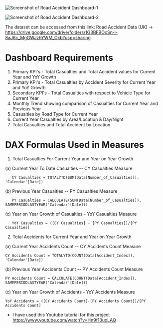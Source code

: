![Screenshot of Road Accident Dashboard-1](<img width="590" alt="image" src="https://github.com/jyokable5/RoadAccidentDashboard_PowerBI/assets/106279459/400e84f8-5920-473e-a1e1-91036ef78665">)

![Screenshot of Road Accident Dashboard-2](<img width="590" alt="image" src="https://github.com/jyokable5/RoadAccidentDashboard_PowerBI/assets/106279459/723d045e-454a-4695-bb0e-5e706965383a">)

The dataset can be accessed from this link: Road Accident Data (UK) -> https://drive.google.com/drive/folders/1G3BFBOcSn-i-8aJ6c_MgGWJzhYWM_Okb?usp=sharing

# Dashboard Requirements 
1. Primary KPI's - Total Casualties and Total Accident values for Current Year and YoY Growth
2. Primary KPI's - Total Casualties by Accident Severity for Current Year and YoY Growth
3. Secondary KPI's - Total Casualties with respect to Vehicle Type for Current Year
4. Monthly Trend showing comparison of Casualties for Current Year and Previous Year
5. Casualties by Road Type for Current Year
6. Current Year Casualties by Area/Location & Day/Night
7. Total Casualties and Total Accident by Location


# DAX Formulas Used in Measures
1. Total Casualties For Current Year and Year on Year Growth

(a) Current Year To Date Casualties -- CY Casualties Measure

       CY Casualties = TOTALYTD(SUM(Data[Number_of_Casualties]), 'Calendar'[Date])
(b) Previous Year Casualties -- PY Casualties Measure

       PY Casualties = CALCULATE(SUM(Data[Number_of_Casualties]), SAMEPERIODLASTYEAR('Calendar'[Date]))
(c) Year on Year Growth of Casualties - YoY Casualties Measure

       YoY Casualties = ([CY Casualties] - [PY Casualties])/[PY Casualties]
2. Total Accidents for Current Year and Year on Year Growth

(a) Current Year Accidents Count -- CY Accidents Count Measure

    CY Accidents Count = TOTALYTD(COUNT(Data[Accident_Index]), 'Calendar'[Date])
(b) Previous Year Accidents Count -- PY Accidents Count Measure

    PY Accidents Count = CALCULATE(COUNT(Data[Accident_Index]), SAMEPERIODLASTYEAR('Calendar'[Date]))
(c) Year on Year Growth of Accidents - YoY Accidents Measure

    YoY Accidents = ([CY Accidents Count]-[PY Accidents Count])/[PY Accidents Count]


* I have used this Youtube tutorial for this project https://www.youtube.com/watch?v=Hn9f13uoLAQ
  
